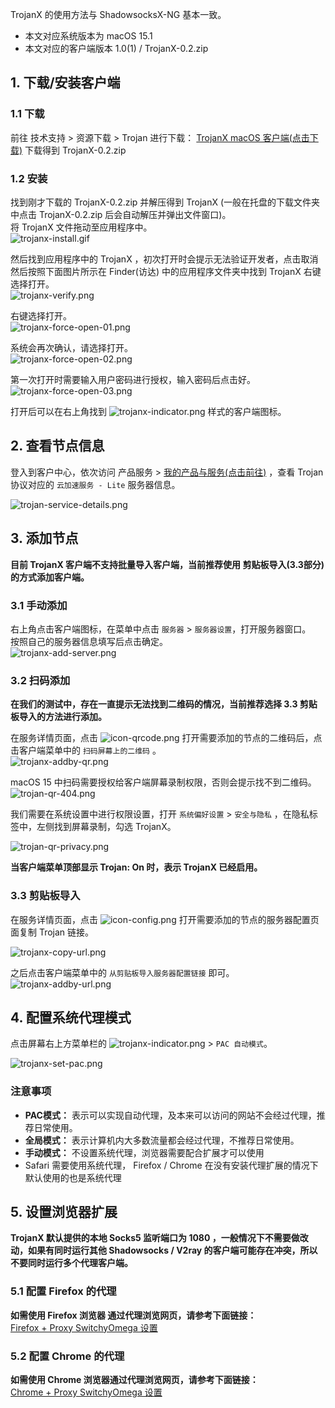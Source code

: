 TrojanX 的使用方法与 ShadowsocksX-NG 基本一致。
- 本文对应系统版本为 macOS 15.1
- 本文对应的客户端版本 1.0(1) / TrojanX-0.2.zip


## 1. 下载/安装客户端
### 1.1 下载
前往 技术支持 > 资源下载 > Trojan 进行下载： [TrojanX macOS 客户端(点击下载)](https://portal.shadowsocks.nz/dl.php?type=d&id=98)
下载得到 TrojanX-0.2.zip

### 1.2 安装
找到刚才下载的 TrojanX-0.2.zip 并解压得到 TrojanX (一般在托盘的下载文件夹中点击 TrojanX-0.2.zip 后会自动解压并弹出文件窗口)。  
将 TrojanX 文件拖动至应用程序中。  
![trojanx-install.gif](../../assets/images/trojan/trojanx-install.gif)  

然后找到应用程序中的 TrojanX ，初次打开时会提示无法验证开发者，点击取消然后按照下面图片所示在 Finder(访达) 中的应用程序文件夹中找到 TrojanX 右键选择打开。  
![trojanx-verify.png](../../assets/images/trojan/trojanx-verify.png)    

右键选择打开。  
![trojanx-force-open-01.png](../../assets/images/trojan/trojanx-force-open-01.png)  

系统会再次确认，请选择打开。  
![trojanx-force-open-02.png](../../assets/images/trojan/trojanx-force-open-02.png)  

第一次打开时需要输入用户密码进行授权，输入密码后点击好。  
![trojanx-force-open-03.png](../../assets/images/trojan/trojanx-force-open-03.png)  

打开后可以在右上角找到 ![trojanx-indicator.png](../../assets/images/trojan/trojanx-indicator.png) 样式的客户端图标。

## 2. 查看节点信息

登入到客户中心，依次访问 产品服务 > [我的产品与服务(点击前往)](https://portal.shadowsocks.nz/clientarea.php?action=products) ，查看 Trojan 协议对应的 `云加速服务 - Lite` 服务器信息。

![trojan-service-details.png](../../assets/images/trojan/trojan-service-details.png)

## 3. 添加节点

**目前 TrojanX 客户端不支持批量导入客户端，当前推荐使用 剪贴板导入(3.3部分) 的方式添加客户端。**

### 3.1 手动添加   
右上角点击客户端图标，在菜单中点击 `服务器` > `服务器设置`，打开服务器窗口。  
按照自己的服务器信息填写后点击确定。  
![trojanx-add-server.png](../../assets/images/trojan/trojanx-add-server.png)  

### 3.2 扫码添加
**在我们的测试中，存在一直提示无法找到二维码的情况，当前推荐选择 3.3 剪贴板导入的方法进行添加。**

在服务详情页面，点击 ![icon-qrcode.png](../../assets/images/trojan/icon-qrcode.png) 打开需要添加的节点的二维码后，点击客户端菜单中的 `扫码屏幕上的二维码` 。   
![trojanx-addby-qr.png](../../assets/images/trojan/trojanx-addby-qr.png)

macOS 15 中扫码需要授权给客户端屏幕录制权限，否则会提示找不到二维码。   
![trojan-qr-404.png](../../assets/images/trojan/trojan-qr-404.png)

我们需要在系统设置中进行权限设置，打开 `系统偏好设置` > `安全与隐私` ，在隐私标签中，左侧找到屏幕录制，勾选 TrojanX。

![trojan-qr-privacy.png](../../assets/images/trojan/trojan-qr-privacy.png)

**当客户端菜单顶部显示 Trojan: On 时，表示 TrojanX 已经启用。**

### 3.3 剪贴板导入

在服务详情页面，点击 ![icon-config.png](../../assets/images/trojan/icon-config.png) 打开需要添加的节点的服务器配置页面复制 Trojan 链接。  

![trojanx-copy-url.png](../../assets/images/trojan/trojanx-copy-url.png)

之后点击客户端菜单中的 `从剪贴板导入服务器配置链接` 即可。  
![trojanx-addby-url.png](../../assets/images/trojan/trojanx-addby-url.png)

## 4. 配置系统代理模式

点击屏幕右上方菜单栏的 ![trojanx-indicator.png](../../assets/images/trojan/trojanx-indicator.png) > `PAC 自动模式`。

![trojanx-set-pac.png](../../assets/images/trojan/trojanx-set-pac.png)

### 注意事项
- **PAC模式：** 表示可以实现自动代理，及本来可以访问的网站不会经过代理，推荐日常使用。  
- **全局模式：** 表示计算机内大多数流量都会经过代理，不推荐日常使用。  
- **手动模式：** 不设置系统代理，浏览器需要配合扩展才可以使用  
- Safari 需要使用系统代理， Firefox / Chrome 在没有安装代理扩展的情况下默认使用的也是系统代理  

## 5. 设置浏览器扩展
**TrojanX 默认提供的本地 Socks5 监听端口为 1080 ，一般情况下不需要做改动，如果有同时运行其他 Shadowsocks / V2ray 的客户端可能存在冲突，所以不要同时运行多个代理客户端。**

### 5.1 	配置 Firefox 的代理

**如需使用 Firefox 浏览器	通过代理浏览网页，请参考下面链接：**  
[Firefox + Proxy SwitchyOmega 设置](zh_CN/browser/firefox-setup-guide.md)


### 5.2 配置 Chrome 的代理

**如需使用 Chrome 浏览器通过代理浏览网页，请参考下面链接：**  
[Chrome + Proxy SwitchyOmega 设置](zh_CN/browser/chrome-setup-guide.md)
